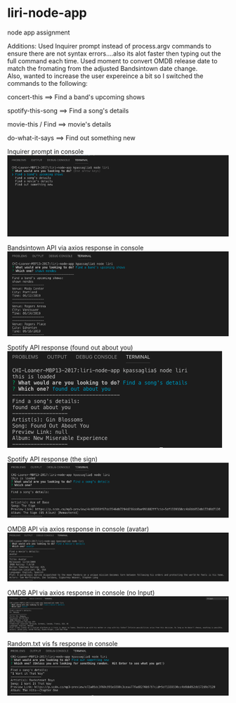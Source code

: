 # liri-node-app
node app assignment

Additions:
Used Inquirer prompt instead of process.argv commands to ensure there are not syntax errors....also its alot faster then typing out the full command each time.  Used moment to convert OMDB release date to match the fromating from the adjusted Bandsintown date change.    
Also, wanted to increase the user expereince a bit so I switched the commands to the following:

concert-this ==> Find a band's upcoming shows

spotify-this-song  ==>  Find a song's details

movie-this / Find  ==>  movie's details

do-what-it-says  ==>  Find out something new

Inquirer prompt in console
![Screenshot](inquirer.png)

Bandsintown API via axios response in console
![Screenshot](bandsintown.png)

Spotify API response (found out about you)
![Screenshot](spotifyginblossoms.png)

Spotify API response (the sign)
![Screenshot](spotifyempty.png)

OMDB API via axios response in console (avatar)
![Screenshot](omdbavatar.png)

OMDB API via axios response in console (no Input)
![Screenshot](omdbempty.png)

Random.txt vis fs response in console
![Screenshot](random1.png)


